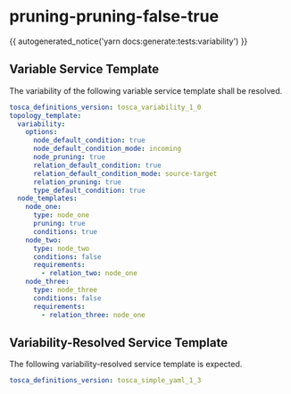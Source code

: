 # pruning-pruning-false-true

{{ autogenerated_notice('yarn docs:generate:tests:variability') }}


## Variable Service Template

The variability of the following variable service template shall be resolved.

```yaml linenums="1"
tosca_definitions_version: tosca_variability_1_0
topology_template:
  variability:
    options:
      node_default_condition: true
      node_default_condition_mode: incoming
      node_pruning: true
      relation_default_condition: true
      relation_default_condition_mode: source-target
      relation_pruning: true
      type_default_condition: true
  node_templates:
    node_one:
      type: node_one
      pruning: true
      conditions: true
    node_two:
      type: node_two
      conditions: false
      requirements:
        - relation_two: node_one
    node_three:
      type: node_three
      conditions: false
      requirements:
        - relation_three: node_one
```




## Variability-Resolved Service Template

The following variability-resolved service template is expected.

```yaml linenums="1"
tosca_definitions_version: tosca_simple_yaml_1_3
```

